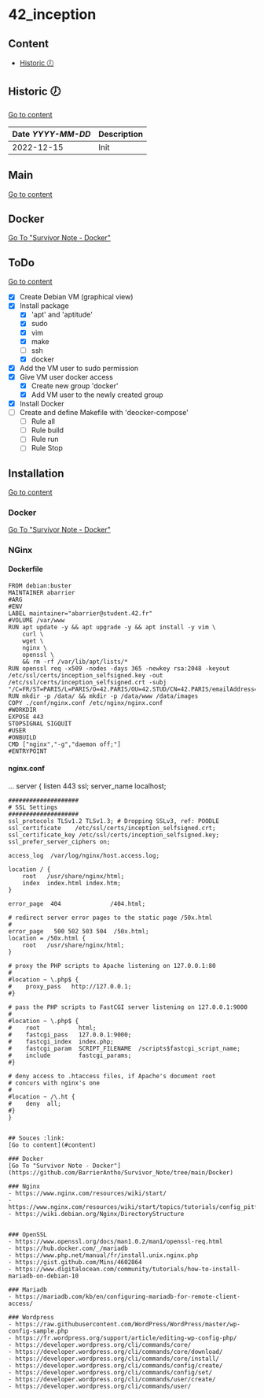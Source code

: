 # 42_inception

## Content
- [Historic :clock7:](#historic-clock7)

## Historic :clock7:
[Go to content](#content)

|Date _YYYY-MM-DD_|Description|
|:-|:-|
|2022-12-15|Init|

## Main
[Go to content](#content)

## Docker
[Go To "Survivor Note - Docker"](https://github.com/BarrierAntho/Survivor_Note/tree/main/Docker)

## ToDo
[Go to content](#content)

- [x] Create Debian VM (graphical view)
- [x] Install package
	- [x] 'apt' and 'aptitude'
	- [x] sudo
	- [x] vim
	- [x] make
	- [ ] ssh
	- [x] docker
- [x] Add the VM user to sudo permission
- [x] Give VM user docker access
	- [x] Create new group 'docker'
	- [x] Add VM user to the newly created group
- [x] Install Docker
- [ ] Create and define Makefile with 'deocker-compose'
	- [ ] Rule all
	- [ ] Rule build
	- [ ] Rule run
	- [ ] Rule Stop

## Installation
[Go to content](#content)

### Docker
[Go To "Survivor Note - Docker"](https://github.com/BarrierAntho/Survivor_Note/tree/main/Docker)

### NGinx

#### Dockerfile
```
FROM debian:buster
MAINTAINER abarrier
#ARG
#ENV
LABEL maintainer="abarrier@student.42.fr"
#VOLUME /var/www
RUN apt update -y && apt upgrade -y && apt install -y vim \
	curl \
	wget \
	nginx \
	openssl \
	&& rm -rf /var/lib/apt/lists/*
RUN openssl req -x509 -nodes -days 365 -newkey rsa:2048 -keyout /etc/ssl/certs/inception_selfsigned.key -out /etc/ssl/certs/inception_selfsigned.crt -subj "/C=FR/ST=PARIS/L=PARIS/O=42.PARIS/OU=42.STUD/CN=42.PARIS/emailAddress=abarrier@student.42.fr"
RUN mkdir -p /data/ && mkdir -p /data/www /data/images
COPY ./conf/nginx.conf /etc/nginx/nginx.conf
#WORKDIR
EXPOSE 443
STOPSIGNAL SIGQUIT
#USER
#ONBUILD
CMD ["nginx","-g","daemon off;"]
#ENTRYPOINT
```

#### nginx.conf
...
server {
	listen       443 ssl;
	server_name  localhost;

	####################
	# SSL Settings
	####################
	ssl_protocols TLSv1.2 TLSv1.3; # Dropping SSLv3, ref: POODLE
	ssl_certificate    /etc/ssl/certs/inception_selfsigned.crt;
	ssl_certificate_key /etc/ssl/certs/inception_selfsigned.key;
	ssl_prefer_server_ciphers on;

	access_log  /var/log/nginx/host.access.log;

	location / {
		root   /usr/share/nginx/html;
		index  index.html index.htm;
	}

	error_page  404              /404.html;

	# redirect server error pages to the static page /50x.html
	#
	error_page   500 502 503 504  /50x.html;
	location = /50x.html {
		root   /usr/share/nginx/html;
	}

	# proxy the PHP scripts to Apache listening on 127.0.0.1:80
	#
	#location ~ \.php$ {
	#    proxy_pass   http://127.0.0.1;
	#}

	# pass the PHP scripts to FastCGI server listening on 127.0.0.1:9000
	#
	#location ~ \.php$ {
	#    root           html;
	#    fastcgi_pass   127.0.0.1:9000;
	#    fastcgi_index  index.php;
	#    fastcgi_param  SCRIPT_FILENAME  /scripts$fastcgi_script_name;
	#    include        fastcgi_params;
	#}

	# deny access to .htaccess files, if Apache's document root
	# concurs with nginx's one
	#
	#location ~ /\.ht {
	#    deny  all;
	#}
	}
```

## Souces :link:
[Go to content](#content)

### Docker
[Go To "Survivor Note - Docker"](https://github.com/BarrierAntho/Survivor_Note/tree/main/Docker)

### Nginx
- https://www.nginx.com/resources/wiki/start/
- https://www.nginx.com/resources/wiki/start/topics/tutorials/config_pitfalls/
- https://wiki.debian.org/Nginx/DirectoryStructure


### OpenSSL
- https://www.openssl.org/docs/man1.0.2/man1/openssl-req.html
- https://hub.docker.com/_/mariadb
- https://www.php.net/manual/fr/install.unix.nginx.php
- https://gist.github.com/Mins/4602864
- https://www.digitalocean.com/community/tutorials/how-to-install-mariadb-on-debian-10

### Mariadb
- https://mariadb.com/kb/en/configuring-mariadb-for-remote-client-access/

### Wordpress
- https://raw.githubusercontent.com/WordPress/WordPress/master/wp-config-sample.php
- https://fr.wordpress.org/support/article/editing-wp-config-php/
- https://developer.wordpress.org/cli/commands/core/
- https://developer.wordpress.org/cli/commands/core/download/
- https://developer.wordpress.org/cli/commands/core/install/
- https://developer.wordpress.org/cli/commands/config/create/
- https://developer.wordpress.org/cli/commands/config/set/
- https://developer.wordpress.org/cli/commands/user/create/
- https://developer.wordpress.org/cli/commands/user/
